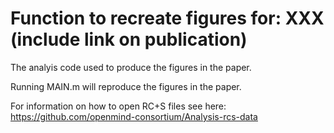 # Function to recreate figures for: XXX (include link on publication) 

The analyis code used to produce the figures in the paper. 

Running MAIN.m will reproduce the figures in the paper. 

For information on how to open RC+S files see here: 
https://github.com/openmind-consortium/Analysis-rcs-data

